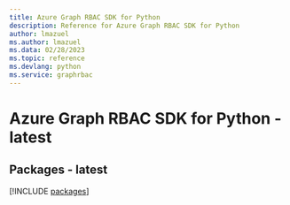 ```yaml
---
title: Azure Graph RBAC SDK for Python
description: Reference for Azure Graph RBAC SDK for Python
author: lmazuel
ms.author: lmazuel
ms.data: 02/28/2023
ms.topic: reference
ms.devlang: python
ms.service: graphrbac
---
```

# Azure Graph RBAC SDK for Python - latest
## Packages - latest
[!INCLUDE [packages](graph-rbac-index.md)]